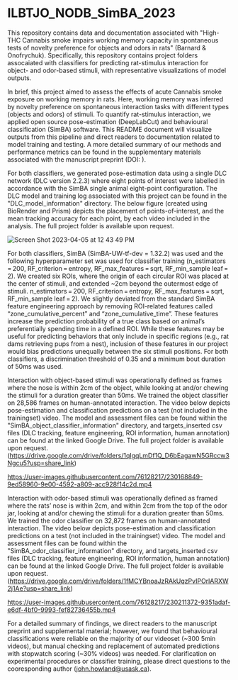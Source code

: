 # ILBTJO_NODB_SimBA_2023
This repository contains data and documentation associated with "High-THC Cannabis smoke impairs working memory capacity in spontaneous tests of novelty preference for objects and odors in rats" (Barnard & Onofrychuk). Specifically, this repository contains project folders assocaiated with classifiers for predicting rat-stimulus interaction for object- and odor-based stimuli, with representative visualizations of model outputs. 

In brief, this project aimed to assess the effects of acute Cannabis smoke exposure on working memory in rats. Here, working memory was inferred by novelty preference on spontaneous interaction tasks with different types (objects and odors) of stimuli. To quantify rat-stimulus interaction, we applied open source pose-estimation (DeepLabCut) and behavioural classification (SimBA) software. This README document will visualize outputs from this pipeline and direct readers to documentation related to model training and testing. A more detailed summary of our methods and performance metrics can be found in the supplementary materials associated with the manuscript preprint (DOI: ).

For both classifiers, we generated pose-estimation data using a single DLC network (DLC version 2.2.3) where eight points of interest were labelled in accordance with the SimBA single animal eight-point configuration. The DLC model and training log associated with this project can be found in the "DLC_model_information" directory. The below figure (created using BioRender and Prism) depicts the placement of points-of-interest, and the mean tracking accuracy for each point, by each video included in the analysis. The full project folder is available upon request.

![Screen Shot 2023-04-05 at 12 43 49 PM](https://user-images.githubusercontent.com/76128217/230175339-a78c24f9-8adb-4ab2-9155-a8b6c0cbf48d.png)

For both classifiers, SimBA (SimBA-UW-tf-dev = 1.32.2) was used and the following hyperparameter set was used for classifier training (n_estimators = 200, RF_criterion = entropy, RF_max_features = sqrt, RF_min_sample leaf = 2). We created six ROIs, where the origin of each circular ROI was placed at the center of stimuli, and extended ~2cm beyond the outermost edge of stimuli. n_estimators = 200, RF_criterion = entropy, RF_max_features = sqrt, RF_min_sample leaf = 2). We slightly deviated from the standard SimBA feature engineering approach by removing ROI-related features called “zone_cumulative_percent” and “zone_cumulative_time”. These features increase the prediction probability of a true class based on animal’s preferentially spending time in a defined ROI. While these features may be useful for predicting behaviors that only include in specific regions (e.g., rat dams retrieving pups from a nest), inclusion of these features in our project would bias predictions unequally between the six stimuli positions. For both classifiers, a discrimination threshold of 0.35 and a minimum bout duration of 50ms was used. 



Interaction with object-based stimuli was operationally defined as frames where the nose is within 2cm of the object, while looking at and/or chewing the stimuli for a duration greater than 50ms. We trained the object classifier on 28,586 frames on human-annotated interaction. The video below depicts pose-estimation and classification predictions on a test (not included in the trainingset) video. The model and assessment files can be found within the "SimBA_object_classifier_information" directory, and targets_inserted csv files (DLC tracking, feature engineering, ROI information, human annotation) can be found at the linked Google Drive. The full project folder is available upon request. (https://drive.google.com/drive/folders/1qIgqLmDf1Q_D6bEagawN5GRccw3Ngcu5?usp=share_link)





https://user-images.githubusercontent.com/76128217/230168849-9ed58960-9e00-4592-a809-acc928f14c2d.mp4





Interaction with odor-based stimuli was operationally defined as framed where the rats’ nose is within 2cm, and within 2cm from the top of the odor jar, looking at and/or chewing the stimuli for a duration greater than 50ms. We trained the odor classifier on 32,872 frames on human-annotated interaction. The video below depicts pose-estimation and classification predictions on a test (not included in the trainingset) video. The model and assessment files can be found within the "SimBA_odor_classifier_information" directory, and targets_inserted csv files (DLC tracking, feature engineering, ROI information, human annotation) can be found at the linked Google Drive. The full project folder is available upon request. (https://drive.google.com/drive/folders/1fMCYBnoaJzRAkUqzPvIPOrlARXW2j1Ae?usp=share_link)





https://user-images.githubusercontent.com/76128217/230211372-9351adaf-e6df-4bf0-9993-fef82736455b.mp4





For a detailed summary of findings, we direct readers to the manuscript preprint and supplemental material; however, we found that behavioural classifications were reliable on the majority of our videoset (~300 5min videos), but manual checking and replacement of automated predictions with stopwatch scoring (~30% videos) was needed. For clarification on experimental procedures or classifier training, please direct questions to the cooresponding author (john.howland@usask.ca).



